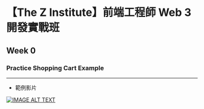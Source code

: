 # 【The Z Institute】前端工程師 Web 3 開發實戰班
## Week 0
### Practice Shopping Cart Example
---
- 範例影片

[![IMAGE ALT TEXT](http://img.youtube.com/vi/lATafp15HWA/0.jpg)](https://www.youtube.com/watch?v=lATafp15HWA )

